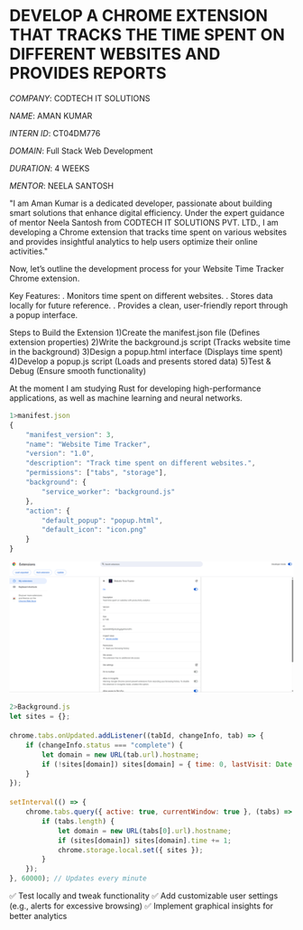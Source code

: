 # DEVELOP A CHROME EXTENSION THAT TRACKS THE TIME SPENT ON DIFFERENT WEBSITES AND PROVIDES REPORTS

*COMPANY*: CODTECH IT SOLUTIONS

*NAME*: AMAN KUMAR

*INTERN ID*: CT04DM776

*DOMAIN*: Full Stack Web Development

*DURATION*: 4 WEEKS

*MENTOR*: NEELA SANTOSH

"I am Aman Kumar is a dedicated developer, passionate about building smart solutions that enhance digital efficiency. Under the expert guidance of mentor Neela Santosh from CODTECH IT SOLUTIONS PVT. LTD., I am developing a Chrome extension that tracks time spent on various websites and provides insightful analytics to help users optimize their online activities."

Now, let’s outline the development process for your Website Time Tracker Chrome extension.

Key Features:
. Monitors time spent on different websites.
. Stores data locally for future reference.
. Provides a clean, user-friendly report through a popup interface.

Steps to Build the Extension
1)Create the manifest.json file (Defines extension properties)
2)Write the background.js script (Tracks website time in the background)
3)Design a popup.html interface (Displays time spent)
4)Develop a popup.js script (Loads and presents stored data)
5)Test & Debug (Ensure smooth functionality)

At the moment I am studying Rust for developing high-performance applications, as well as machine learning and neural networks.

```javascript
1>manifest.json
{
    "manifest_version": 3,
    "name": "Website Time Tracker",
    "version": "1.0",
    "description": "Track time spent on different websites.",
    "permissions": ["tabs", "storage"],
    "background": {
        "service_worker": "background.js"
    },
    "action": {
        "default_popup": "popup.html",
        "default_icon": "icon.png"
    }
}
```
<div class="weather-icon">
      <img src="https://github.com/Amansinha110/website-time-tracker/blob/master/Screenshot%202025-05-13%20063327.png" alt="Weather-webpage">
</div>

```javascript
2>Background.js
let sites = {};

chrome.tabs.onUpdated.addListener((tabId, changeInfo, tab) => {
    if (changeInfo.status === "complete") {
        let domain = new URL(tab.url).hostname;
        if (!sites[domain]) sites[domain] = { time: 0, lastVisit: Date.now() };
    }
});

setInterval(() => {
    chrome.tabs.query({ active: true, currentWindow: true }, (tabs) => {
        if (tabs.length) {
            let domain = new URL(tabs[0].url).hostname;
            if (sites[domain]) sites[domain].time += 1;
            chrome.storage.local.set({ sites });
        }
    });
}, 60000); // Updates every minute
```
✅ Test locally and tweak functionality ✅ Add customizable user settings (e.g., alerts for excessive browsing) ✅ Implement graphical insights for better analytics
